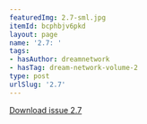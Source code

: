 ```yaml
---
featuredImg: 2.7-sml.jpg
itemId: bcphbjv6pkd
layout: page
name: '2.7: '
tags:
- hasAuthor: dreamnetwork
- hasTag: dream-network-volume-2
type: post
urlSlug: '2.7'
---
```

<a href="../files/pdfs/Volume_2/2.7-Dream-Craft-Volume-2-No-7.pdf" download="">Download issue 2.7</a>